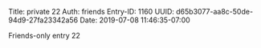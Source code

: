 Title: private 22
Auth: friends
Entry-ID: 1160
UUID: d65b3077-aa8c-50de-94d9-27fa23342a56
Date: 2019-07-08 11:46:35-07:00

Friends-only entry 22
